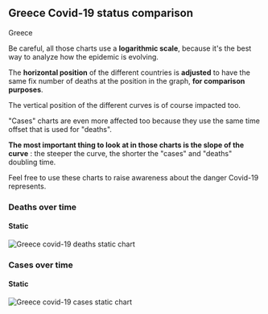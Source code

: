 ## Greece Covid-19 status comparison 

Greece



Be careful, all those charts use a **logarithmic scale**, because it's the best way to analyze how the epidemic is evolving.
 
The **horizontal position** of the different countries is **adjusted** to have the same fix number of deaths at the position in the graph, **for comparison purposes**.

The vertical position of the different curves is of course impacted too.

"Cases" charts are even more affected too because they use the same time offset that is used for "deaths".

**The most important thing to look at in those charts is the slope of the curve** : the steeper the curve, the shorter the "cases" and "deaths" doubling time.

Feel free to use these charts to raise awareness about the danger Covid-19 represents. 


 
### Deaths over time
 
#### Static
![Greece covid-19 deaths static chart](https://raw.githubusercontent.com/madlag/coronavirus_study/master/notebooks/graphs/2020-03-20/countries/Greece/2020-03-20_Greece_deaths.png "Greece covid-19 deaths static chart")   

 
### Cases over time
 
#### Static
![Greece covid-19 cases static chart](https://raw.githubusercontent.com/madlag/coronavirus_study/master/notebooks/graphs/2020-03-20/countries/Greece/2020-03-20_Greece_deaths.png "Greece covid-19 cases static chart")   

